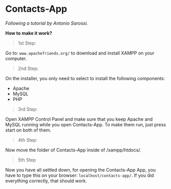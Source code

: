 # Contacts-App
*Following a tutorial by Antonio Sarossi.*

**How to make it work?**
> 1st Step: 
> 
Go to: `www.apachefriends.org/` to download and install XAMPP on your computer.

> 2nd Step: 
> 
On the installer, you only need to select to install the following components:
<ul>
  <li>Apache</li>
  <li>MySQL</li>
  <li>PHP</li>
</ul>

> 3rd Step: 
> 
Open XAMPP Control Panel and make sure that you keep Apache and MySQL running while you open Contacts-App. To make them run, just press start on both of them.

> 4th Step: 
> 
Now move the folder of Contacts-App inside of /xampp/htdocs/.

> 5th Step 
> 
Now you have all settled down, for opening the Contacts-App App, you have to type this on your browser: `localhost/contacts-app/`. If you did everything correctly, that should work.
